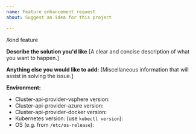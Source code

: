 ```yaml
---
name: Feature enhancement request
about: Suggest an idea for this project

---
```


/kind feature

**Describe the solution you'd like**
[A clear and concise description of what you want to happen.]


**Anything else you would like to add:**
[Miscellaneous information that will assist in solving the issue.]


**Environment:**

- Cluster-api-provider-vsphere version:
- Cluster-api-provider-azure version:
- Cluster-api-provider-docker version:
- Kubernetes version: (use `kubectl version`): 
- OS (e.g. from `/etc/os-release`): 